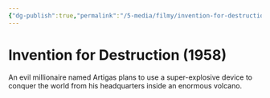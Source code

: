 ```yaml
---
{"dg-publish":true,"permalink":"/5-media/filmy/invention-for-destruction/","contentClasses":"movie","tags":["to-watch","фильм","#Adventure","#Fantasy","#Sci-Fi"]}
---
```


# Invention for Destruction (1958)
 
An evil millionaire named Artigas plans to use a super-explosive device to conquer the world from his headquarters inside an enormous volcano.

